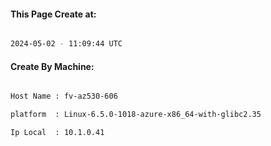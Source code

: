
   
#### This Page Create at:

```bash

2024-05-02 - 11:09:44 UTC

```

#### Create By Machine:

```bash

Host Name : fv-az530-606

platform  : Linux-6.5.0-1018-azure-x86_64-with-glibc2.35

Ip Local  : 10.1.0.41

```

